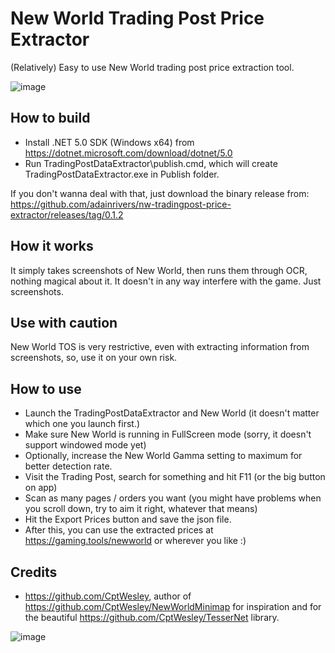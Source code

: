 # New World Trading Post Price Extractor
(Relatively) Easy to use New World trading post price extraction tool.

![image](https://user-images.githubusercontent.com/93623214/140588520-248ccecf-febf-4642-8006-48ca471f57f3.png)

## How to build
- Install .NET 5.0 SDK (Windows x64) from https://dotnet.microsoft.com/download/dotnet/5.0
- Run TradingPostDataExtractor\publish.cmd, which will create TradingPostDataExtractor.exe in Publish folder.

If you don't wanna deal with that, just download the binary release from: https://github.com/adainrivers/nw-tradingpost-price-extractor/releases/tag/0.1.2

## How it works

It simply takes screenshots of New World, then runs them through OCR, nothing magical about it. It doesn't in any way interfere with the game. Just screenshots. 

## Use with caution

New World TOS is very restrictive, even with extracting information from screenshots, so, use it on your own risk.

## How to use
- Launch the TradingPostDataExtractor and New World (it doesn't matter which one you launch first.)
- Make sure New World is running in FullScreen mode (sorry, it doesn't support windowed mode yet)
- Optionally, increase the New World Gamma setting to maximum for better detection rate.
- Visit the Trading Post, search for something and hit F11 (or the big button on app)
- Scan as many pages / orders you want (you might have problems when you scroll down, try to aim it right, whatever that means)
- Hit the Export Prices button and save the json file.
- After this, you can use the extracted prices at https://gaming.tools/newworld or wherever you like :)

## Credits
- https://github.com/CptWesley, author of https://github.com/CptWesley/NewWorldMinimap for inspiration and for the beautiful https://github.com/CptWesley/TesserNet library.

![image](https://user-images.githubusercontent.com/93623214/139960936-45d6200a-6c9d-4d2a-965c-4727b9937d64.png)
